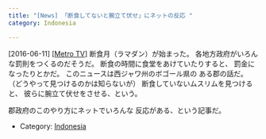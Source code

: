 ```yaml
---
title: "[News] 「断食してないと腕立て伏せ」にネットの反応 "
category: Indonesia

---
```


[2016-06-11] [[Metro TV]](http://ramadan.metrotvnews.com/khas-daerah-ramadan/aNrL91gk-respon-netizen-soal-hukuman-push-up-warga-yang-tak-puasa)  断食月（ラマダン）が始まった。
各地方政府がいろんな罰則をつくるのだそうだ。
断食の時間に食堂をあけていたりすると、
罰金になったりとかだ。
このニュースは西ジャワ州のボゴール県の
ある郡の話だ。
（どうやって見つけるのかは知らないが）
断食していないムスリムを見つけると、
彼らに腕立て伏せをさせる、という。

 郡政府のこのやり方にネットでいろんな
反応がある、という記事だ。

- Category: [Indonesia](categories.html#Indonesia)

